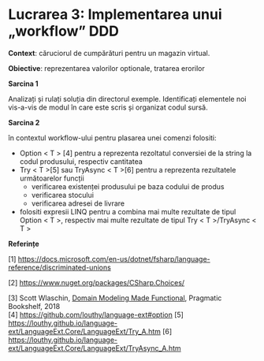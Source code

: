 # Lucrarea 3: Implementarea unui „workflow” DDD 

**Context**: căruciorul de cumpărături pentru un magazin virtual. 

**Obiective**: reprezentarea valorilor optionale, tratarea erorilor

**Sarcina 1**

Analizați și rulați soluția din directorul exemple. Identificați elementele noi vis-a-vis de modul în care este scris și organizat codul sursă.

**Sarcina 2**

în contextul workflow-ului pentru plasarea unei comenzi folositi:
* Option < T > [4] pentru a reprezenta rezoltatul conversiei de la string la codul produsului, respectiv cantitatea
* Try < T >[5] sau TryAsync < T >[6] pentru a reprezenta rezultatele următoarelor funcții
    * verificarea existenței produsului pe baza codului de produs
    * verificarea stocului
    * verificarea adresei de livrare
* folositi expresii LINQ pentru a combina mai multe rezultate de tipul Option < T >, respectiv mai multe rezultate de tipul Try < T >/TryAsync < T >

**Referințe**

[1] https://docs.microsoft.com/en-us/dotnet/fsharp/language-reference/discriminated-unions 

[2] https://www.nuget.org/packages/CSharp.Choices/

[3] Scott Wlaschin, [Domain Modeling Made Functional](https://www.amazon.com/Domain-Modeling-Made-Functional-Domain-Driven-ebook/dp/B07B44BPFB/ref=sr_1_1?dchild=1&keywords=Domain+Modeling+Made+Functional&qid=1632338254&sr=8-1), Pragmatic Bookshelf, 2018  
[4] https://github.com/louthy/language-ext#option
[5] https://louthy.github.io/language-ext/LanguageExt.Core/LanguageExt/Try_A.htm
[6] https://louthy.github.io/language-ext/LanguageExt.Core/LanguageExt/TryAsync_A.htm
